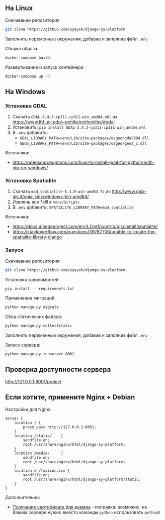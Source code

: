 ## На Linux

Скачивание репозитория:

```sh
git clone https://github.com/syeysk/django-sy-platform
```

Заполнить переменные окружения, добавив и заполнив файл `.env`

Сборка образа:

```sh
docker-compose build
```

Развёртывание и запуск контейнера

```sh
docker-compose up -d
```

## На Windows

### Установка GDAL

1. Скачать `GDAL-3.4.3-cp311-cp311-win_amd64.whl` из https://www.lfd.uci.edu/~gohlke/pythonlibs/#gdal
2. Установить: `pip install GDAL-3.4.3-cp311-cp311-win_amd64.whl`
3. В `.env` добавить:
    - `GDAL_LIBRARY_PATH=venv/Lib/site-packages/osgeo/gdal304.dll`
    - `GEOS_LIBRARY_PATH=venv/Lib/site-packages/osgeo/geos_c.dll`

Источники:
- https://opensourceoptions.com/how-to-install-gdal-for-python-with-pip-on-windows/

### Установка Spatialite

1. Скачать `mod_spatialite-5.1.0-win-amd64.7z` из http://www.gaia-gis.it/gaia-sins/windows-bin-amd64/
2. Извлечь все *.dll в `venv/Scripts`
3. В `.env` добавить: `SPATIALITE_LIBRARY_PATH=mod_spatialite`

Источники:
- https://docs.djangoproject.com/en/4.2/ref/contrib/gis/install/spatialite/
- https://stackoverflow.com/questions/39787700/unable-to-locate-the-spatialite-library-django

### Запуск

Скачивание репозитория:

```sh
git clone https://github.com/syeysk/django-sy-platform
```

Установка зависимостей:

```sh
pip install -r requirements.txt
```

Применение миграций:

```sh
python manage.py migrate
```

Сбор статических файлов:

```sh
python manage.py collectstatic
```


Заполнить переменные окружения, добавив и заполнив файл `.env`

Запуск сервера:

```sh
python manage.py runserver 8001
```

## Проверка доступности сервера

<http://127.0.0.1:8001/project>

## Если хотите, примените Nginx + Debian

Настройки для Nginx:

```
server {
    location / {
        proxy_pass http://127.0.0.1:8001;
    }
    location /static/	 {
        sendfile on;
        root /usr/share/nginx/html/django-sy-platform;
    }
    location /media/	 {
        sendfile on;
        root /usr/share/nginx/html/django-sy-platform;
    }
    location = /favicon.ico {
        sendfile on;
        root /usr/share/nginx/html/django-sy-platform/static;
    }
}
```

Дополнительно:
- [Получение сертификата для домена](https://www.nginx.com/blog/using-free-ssltls-certificates-from-lets-encrypt-with-nginx/) - поправка: возможно, на Вашем сервере нужно вместо команды `python` использовать `python3`
